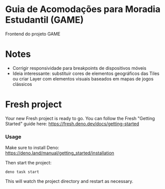 # Guia de Acomodações para Moradia Estudantil (GAME)

Frontend do projeto GAME

# Notes
- Corrigir responsividade para breakpoints de dispositivos móveis
- Ideia interessante: substituir cores de elementos geográficos das Tiles ou criar Layer com elementos visuais baseados em mapas de jogos clássicos


# Fresh project

Your new Fresh project is ready to go. You can follow the Fresh "Getting
Started" guide here: https://fresh.deno.dev/docs/getting-started

### Usage

Make sure to install Deno: https://deno.land/manual/getting_started/installation

Then start the project:

```
deno task start
```

This will watch the project directory and restart as necessary.
